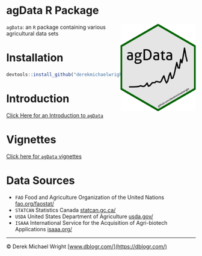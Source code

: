 agData R Package
================

<img src="hex_agData.png" align="right" width = "200px" />

`agData`: an `R` package containing various agricultural data sets

# Installation

``` r
devtools::install_github("derekmichaelwright/agData")
```

# Introduction

[Click Here for an Introduction to
`agData`](https://dblogr.com/agdata/introduction_to_agdata/introduction_to_agdata.html)

# Vignettes

[Click here for `agData` vignettes](https://dblogr.com/#agdata)

# Data Sources

-   `FAO` Food and Agriculture Organization of the United Nations
    [fao.org/faostat/](www.fao.org/faostat/)
-   `STATCAN` Statistics Canada [statcan.gc.ca/](www.statcan.gc.ca/)
-   `USDA` United States Department of Agriculture
    [usda.gov/](www.usda.gov/)
-   `ISAAA` International Service for the Acquisition of Agri-biotech
    Applications [isaaa.org/](www.isaaa.org/)

------------------------------------------------------------------------

© Derek Michael Wright [www.dblogr.com/](https://dblogr.com/)
